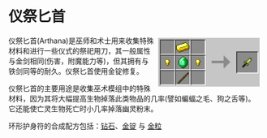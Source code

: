 # 仪祭匕首

<div style="width:500px;">
   <img src="/images/Items/arthana.png" align="right" width="200" hspace="5" vspace="5" />
   <p>仪祭匕首(Arthana)是巫师和术士用来收集特殊材料和进行一些仪式的祭祀用刀，其一般属性与金剑相同(伤害，附魔能力等)，但其拥有与铁剑同等的耐久。仪祭匕首使用金锭修复。</p>
   <p>仪祭匕首的主要用途是收集巫术模组中的特殊材料，因为其将大幅提高生物掉落此类物品的几率(譬如蝙蝠之毛、狗之舌等)。它还能使亡灵生物死亡时小几率掉落幽灵粉末。</p>
   <p>环形护身符的合成配方包括：<a href="https://minecraft-zh.gamepedia.com/%E9%92%BB%E7%9F%B3">钻石</a>、<a href="https://minecraft-zh.gamepedia.com/%E9%87%91%E9%94%AD">金锭</a> 与 <a href="https://minecraft-zh.gamepedia.com/%E9%87%91%E7%B2%92">金粒</a></p>
</div>
